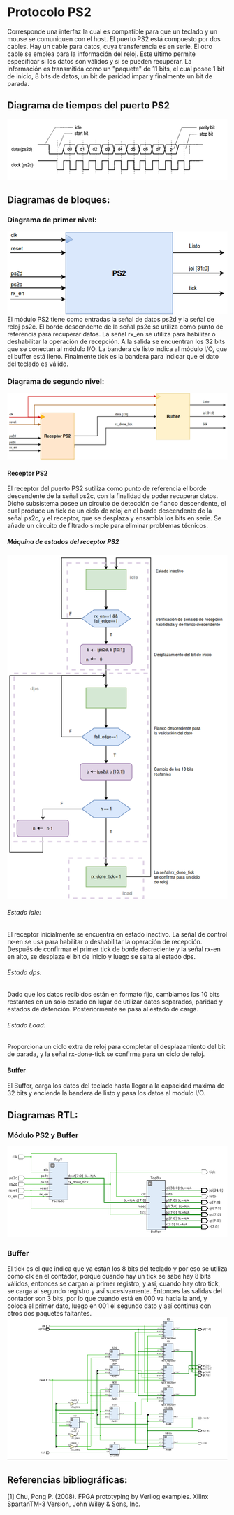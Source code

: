 # Protocolo PS2
Corresponde una interfaz la cual es compatible para que un teclado y un mouse se comuniquen con el host. El puerto PS2 está compuesto por  dos cables. Hay un cable  para datos, cuya transferencia es en serie. El otro cable se emplea para la información del reloj. Este último permite especificar si los datos son válidos y si se pueden recuperar. La información es transmitida como un "paquete" de 11 bits, el cual posee 1 bit de inicio, 8 bits de datos, un bit de paridad impar y finalmente un bit de parada.
## Diagrama de tiempos del puerto PS2
![DDT](https://github.com/MIVR1296/ProtocoloPS2/blob/master/Diagramas/DTPS2.png)
## Diagramas de bloques:
### Diagrama de primer nivel: 
![DPN](https://github.com/MIVR1296/ProtocoloPS2/blob/master/Diagramas/DPN.png)
El módulo PS2 tiene como entradas  la señal de datos ps2d y la señal de reloj ps2c. El borde descendente de la señal ps2c se utiliza como punto de referencia para recuperar datos. La señal rx_en se utiliza para habilitar o deshabilitar la operación de recepción. 
A la salida se encuentran los 32 bits que se conectan al módulo I/O. La bandera de listo indica al módulo I/O, que el buffer está lleno. Finalmente tick es la bandera para indicar que el dato del teclado es válido.
### Diagrama de segundo nivel:
![DSN](https://github.com/MIVR1296/ProtocoloPS2/blob/master/Diagramas/DSNPS2.png)
#### Receptor PS2
El receptor del puerto PS2  sutiliza como punto de referencia el borde descendente de la señal ps2c, con la finalidad de poder recuperar datos. Dicho subsistema posee un circuito de detección de flanco descendente, el cual produce un tick de un ciclo de reloj en el borde descendente de la señal ps2c, y el receptor, que se desplaza y ensambla los bits en serie. Se añade un circuito de filtrado simple para eliminar problemas técnicos. 
##### Máquina de estados del receptor PS2 
![FSM](https://github.com/MIVR1296/ProtocoloPS2/blob/master/Diagramas/FSM_PS2.png)
###### Estado idle:
 El receptor inicialmente se encuentra en estado inactivo. La señal de control  rx-en  se usa para habilitar o deshabilitar la operación de recepción. Después de confirmar el primer tick de borde decreciente y la señal rx-en en alto,  se desplaza  el bit de inicio y luego se salta al estado dps.
 ###### Estado dps:
Dado que los datos recibidos están en formato fijo, cambiamos los 10 bits restantes en un solo estado en lugar de utilizar datos separados, paridad y estados de detención. Posteriormente se pasa al estado de carga.
###### Estado Load:
Proporciona un ciclo extra de reloj para completar el desplazamiento del bit de parada, y la señal rx-done-tick se confirma para un ciclo de reloj.
#### Buffer
El Buffer, carga los datos del teclado hasta llegar a la capacidad maxima de 32 bits y enciende la bandera de listo y pasa los datos al modulo I/O. 
## Diagramas RTL:
### Módulo PS2 y Buffer
![Módulo PS2 con Buffer](https://github.com/MIVR1296/ProtocoloPS2/blob/master/Diagramas/TOPPS2.png)
### Buffer
El tick es el que indica que ya están los 8 bits del teclado y por eso se utiliza como clk en el contador, porque cuando hay un tick se sabe hay 8 bits válidos, entonces se cargan al primer registro, y así, cuando hay otro tick, se carga al segundo registro y así sucesivamente. Entonces las salidas del contador son 3 bits, por lo que cuando está en 000 va hacia la and, y coloca el primer dato, luego en 001 el segundo dato y así continua con otros dos paquetes faltantes.
![Buffer](https://github.com/MIVR1296/ProtocoloPS2/blob/master/Diagramas/buffer.png)



## Referencias bibliográficas:
[1]  Chu, Pong P. (2008). FPGA prototyping by Verilog examples. Xilinx SpartanTM-3 Version, John Wiley & Sons, Inc.
